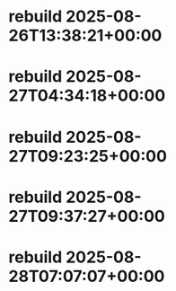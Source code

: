 # rebuild 2025-08-26T13:38:21+00:00
# rebuild 2025-08-27T04:34:18+00:00
# rebuild 2025-08-27T09:23:25+00:00
# rebuild 2025-08-27T09:37:27+00:00
# rebuild 2025-08-28T07:07:07+00:00
